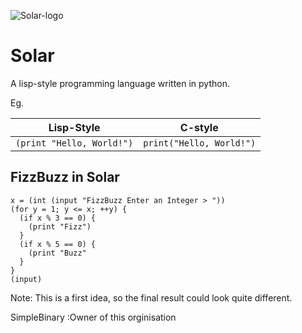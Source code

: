 ![Solar-logo](https://github.com/Solar-language/Solar/blob/master/media/Solar-Logo.png?raw=true)
# Solar
A lisp-style programming language written in python.

Eg.

|Lisp-Style                    |C-style       |
|------------------------------|--------------|
|`(print "Hello, World!")`     |`print("Hello, World!")`|

## FizzBuzz in Solar
```
x = (int (input "FizzBuzz Enter an Integer > "))
(for y = 1; y <= x; ++y) {
  (if x % 3 == 0) {
    (print "Fizz")
  }
  (if x % 5 == 0) {
    (print "Buzz"
  }
}
(input)
```
Note: This is a first idea, so the final result could look quite different.


SimpleBinary
:Owner of this orginisation

   

